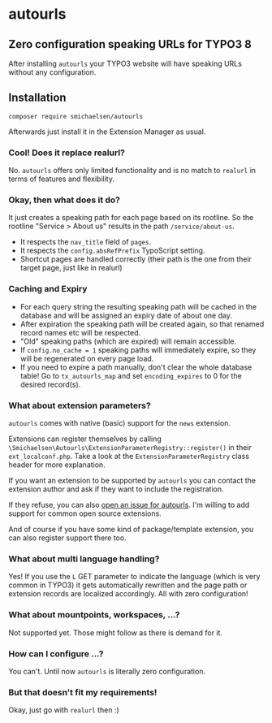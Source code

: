 # autourls

## Zero configuration speaking URLs for TYPO3 8

After installing `autourls` your TYPO3 website will have speaking URLs without any configuration.

## Installation

`composer require smichaelsen/autourls`

Afterwards just install it in the Extension Manager as usual.

### Cool! Does it replace realurl?

No. `autourls` offers only limited functionality and is no match to `realurl` in terms of features and flexibility.

### Okay, then what does it do?

It just creates a speaking path for each page based on its rootline. So the rootline "Service > About us" results in the path `/service/about-us`.

* It respects the `nav_title` field of `pages`.
* It respects the `config.absRefPrefix` TypoScript setting.
* Shortcut pages are handled correctly (their path is the one from their target page, just like in realurl)

### Caching and Expiry

* For each query string the resulting speaking path will be cached in the database and will be assigned an expiry date of about one day.
* After expiration the speaking path will be created again, so that renamed record names etc will be respected.
* "Old" speaking paths (which are expired) will remain accessible.
* If `config.no_cache = 1` speaking paths will immediately expire, so they will be regenerated on every page load.
* If you need to expire a path manually, don't clear the whole database table! Go to `tx_autourls_map` and set `encoding_expires` to 0 for the desired record(s).

### What about extension parameters?

`autourls` comes with native (basic) support for the `news` extension.

Extensions can register themselves by calling `\Smichaelsen\Autourls\ExtensionParameterRegistry::register()` in their `ext_localconf.php`.
Take a look at the `ExtensionParameterRegistry` class header for more explanation.

If you want an extension to be supported by `autourls` you can contact the extension author and ask if they want to include the registration.

If they refuse, you can also [open an issue for autourls](https://github.com/smichaelsen/typo3-autourls/issues). I'm willing to add support for common open source extensions.

And of course if you have some kind of package/template extension, you can also register support there too.

### What about multi language handling?

Yes! If you use the `L` GET parameter to indicate the language (which is very common in TYPO3) it gets automatically rewritten and the page path or extension records are localized accordingly. All with zero configuration!

### What about mountpoints, workspaces, ...?

Not supported yet. Those might follow as there is demand for it.

### How can I configure ...?

You can't. Until now `autourls` is literally zero configuration.

### But that doesn't fit my requirements!

Okay, just go with `realurl` then :)
